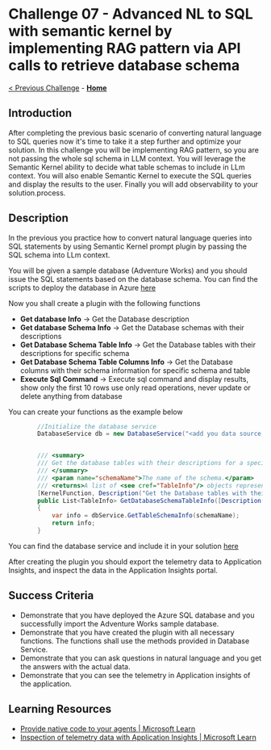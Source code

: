 # Challenge 07 - Advanced NL to SQL with semantic kernel by implementing RAG pattern via API calls to retrieve database schema

 [< Previous Challenge](./Challenge-06.md) - **[Home](../README.md)**
 
## Introduction
After completing the previous basic scenario of converting natural language to SQL queries now it's time to take it a step further and optimize your solution. In this challenge you will be implementing RAG pattern, so you are not passing the whole sql schema in LLM context. You will leverage the Semantic Kernel ability to decide what table schemas to include in LLm context. You will also enable Semantic Kernel to execute the SQL queries and display the results to the user. Finally you will add observability to your solution.process.

## Description
In the previous you practice how to convert natural language queries into SQL statements by using Semantic Kernel prompt plugin by passing the SQL schema into LLm context. 

You will be given a sample database (Adventure Works) and you should issue the SQL statements based on the database schema. You can find the scripts to deploy the database in Azure [here](./Resources/Challenge-07/deploy-sql.azcli)

Now you shall create a plugin with the following functions
- **Get database Info** -> Get the Database description
- **Get database Schema Info** -> Get the Database schemas with their descriptions
- **Get Database Schema Table Info** -> Get the Database tables with their descriptions for specific schema
- **Get Database Schema Table Columns Info** -> Get the Database columns with their schema information for specific schema and table
- **Execute Sql Command** -> Execute sql command and display results, show only the first 10 rows use only read operations, never update or delete anything from database

You can create your functions as the example below

```csharp
        //Initialize the database service
        DatabaseService db = new DatabaseService("<add you data source, i.e nl-to-sql.database.windows.net>", "<SQL user name>", "<SQL password>", "<database Name>");


        /// <summary>
        /// Get the database tables with their descriptions for a specific schema.
        /// </summary>
        /// <param name="schemaName">The name of the schema.</param>
        /// <returns>A list of <see cref="TableInfo"/> objects representing the database table information.</returns>
        [KernelFunction, Description("Get the Database tables with their descriptions for specific schema")]
        public List<TableInfo> GetDatabaseSchemaTableInfo([Description("The schema name")] string schemaName)
        {
            var info = dbService.GetTableSchemaInfo(schemaName);
            return info;
        }
```
You can find the database service and include it in your solution [here](./Resources/Challenge-07/dbschema.txt)

After creating the plugin you should export the telemetry data to Application Insights, and inspect the data in the Application Insights portal.

## Success Criteria
- Demonstrate that you have deployed the Azure SQL database and you successfully import the Adventure Works sample database.
- Demonstrate that you have created the plugin with all necessary functions. The functions shall use the methods provided in Database Service.
- Demonstrate that you can ask questions in natural language and you get the answers with the actual data.
- Demonstrate that you can see the telemetry in Application insights of the application.

## Learning Resources
- [Provide native code to your agents | Microsoft Learn](https://learn.microsoft.com/en-us/semantic-kernel/concepts/plugins/adding-native-plugins?pivots=programming-language-csharp)
- [Inspection of telemetry data with Application Insights | Microsoft Learn](https://learn.microsoft.com/en-us/semantic-kernel/concepts/enterprise-readiness/observability/telemetry-with-app-insights?tabs=Powershell&pivots=programming-language-csharp)